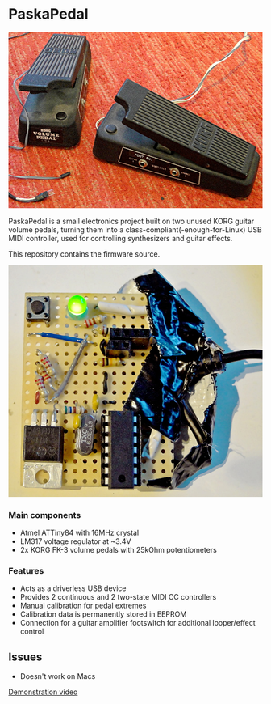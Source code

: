 # PaskaPedal

![The inspiration](./pedals.JPG)


PaskaPedal is a small electronics project built on two unused KORG guitar volume pedals,
turning them into a class-compliant(-enough-for-Linux) USB MIDI controller,
used for controlling synthesizers and guitar effects.

This repository contains the firmware source.

![Main board](./board_top.JPG)
### Main components
* Atmel ATTiny84 with 16MHz crystal
* LM317 voltage regulator at ~3.4V
* 2x KORG FK-3 volume pedals with 25kOhm potentiometers

### Features
* Acts as a driverless USB device
* Provides 2 continuous and 2 two-state MIDI CC controllers
* Manual calibration for pedal extremes
* Calibration data is permanently stored in EEPROM
* Connection for a guitar amplifier footswitch for additional looper/effect control

## Issues
* Doesn't work on Macs

[Demonstration video](https://youtu.be/3chLeBRuCPc)
